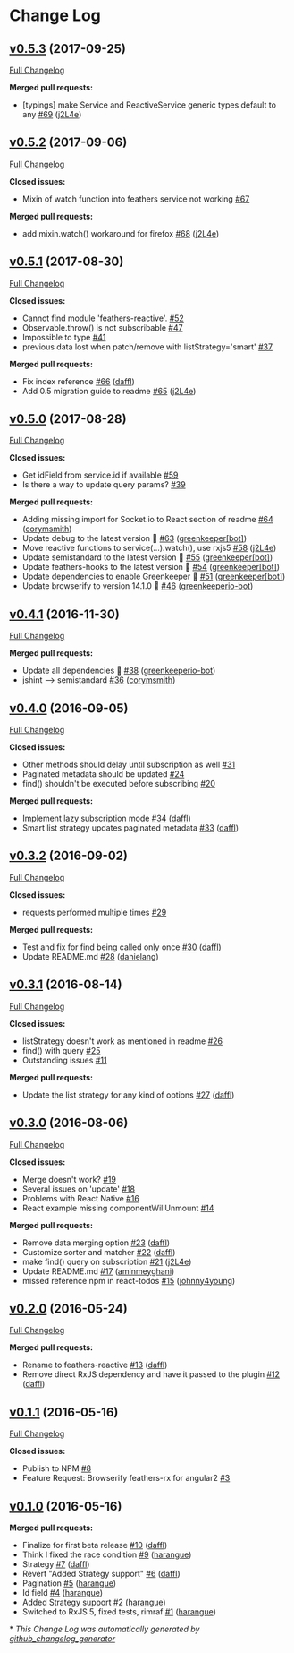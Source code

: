 # Change Log

## [v0.5.3](https://github.com/feathersjs/feathers-reactive/tree/v0.5.3) (2017-09-25)
[Full Changelog](https://github.com/feathersjs/feathers-reactive/compare/v0.5.2...v0.5.3)

**Merged pull requests:**

- \[typings\] make Service and ReactiveService generic types default to any [\#69](https://github.com/feathersjs/feathers-reactive/pull/69) ([j2L4e](https://github.com/j2L4e))

## [v0.5.2](https://github.com/feathersjs/feathers-reactive/tree/v0.5.2) (2017-09-06)
[Full Changelog](https://github.com/feathersjs/feathers-reactive/compare/v0.5.1...v0.5.2)

**Closed issues:**

- Mixin of watch function into feathers service not working [\#67](https://github.com/feathersjs/feathers-reactive/issues/67)

**Merged pull requests:**

- add mixin.watch\(\) workaround for firefox [\#68](https://github.com/feathersjs/feathers-reactive/pull/68) ([j2L4e](https://github.com/j2L4e))

## [v0.5.1](https://github.com/feathersjs/feathers-reactive/tree/v0.5.1) (2017-08-30)
[Full Changelog](https://github.com/feathersjs/feathers-reactive/compare/v0.5.0...v0.5.1)

**Closed issues:**

- Cannot find module 'feathers-reactive'. [\#52](https://github.com/feathersjs/feathers-reactive/issues/52)
- Observable.throw\(\) is not subscribable [\#47](https://github.com/feathersjs/feathers-reactive/issues/47)
- Impossible to type [\#41](https://github.com/feathersjs/feathers-reactive/issues/41)
- previous data lost when patch/remove with listStrategy='smart' [\#37](https://github.com/feathersjs/feathers-reactive/issues/37)

**Merged pull requests:**

- Fix index reference [\#66](https://github.com/feathersjs/feathers-reactive/pull/66) ([daffl](https://github.com/daffl))
- Add 0.5 migration guide to readme [\#65](https://github.com/feathersjs/feathers-reactive/pull/65) ([j2L4e](https://github.com/j2L4e))

## [v0.5.0](https://github.com/feathersjs/feathers-reactive/tree/v0.5.0) (2017-08-28)
[Full Changelog](https://github.com/feathersjs/feathers-reactive/compare/v0.4.1...v0.5.0)

**Closed issues:**

- Get idField from service.id if available [\#59](https://github.com/feathersjs/feathers-reactive/issues/59)
- Is there a way to update query params? [\#39](https://github.com/feathersjs/feathers-reactive/issues/39)

**Merged pull requests:**

- Adding missing import for Socket.io to React section of readme [\#64](https://github.com/feathersjs/feathers-reactive/pull/64) ([corymsmith](https://github.com/corymsmith))
- Update debug to the latest version 🚀 [\#63](https://github.com/feathersjs/feathers-reactive/pull/63) ([greenkeeper[bot]](https://github.com/apps/greenkeeper))
- Move reactive functions to service\(...\).watch\(\), use rxjs5 [\#58](https://github.com/feathersjs/feathers-reactive/pull/58) ([j2L4e](https://github.com/j2L4e))
- Update semistandard to the latest version 🚀 [\#55](https://github.com/feathersjs/feathers-reactive/pull/55) ([greenkeeper[bot]](https://github.com/apps/greenkeeper))
- Update feathers-hooks to the latest version 🚀 [\#54](https://github.com/feathersjs/feathers-reactive/pull/54) ([greenkeeper[bot]](https://github.com/apps/greenkeeper))
- Update dependencies to enable Greenkeeper 🌴 [\#51](https://github.com/feathersjs/feathers-reactive/pull/51) ([greenkeeper[bot]](https://github.com/apps/greenkeeper))
- Update browserify to version 14.1.0 🚀 [\#46](https://github.com/feathersjs/feathers-reactive/pull/46) ([greenkeeperio-bot](https://github.com/greenkeeperio-bot))

## [v0.4.1](https://github.com/feathersjs/feathers-reactive/tree/v0.4.1) (2016-11-30)
[Full Changelog](https://github.com/feathersjs/feathers-reactive/compare/v0.4.0...v0.4.1)

**Merged pull requests:**

- Update all dependencies 🌴 [\#38](https://github.com/feathersjs/feathers-reactive/pull/38) ([greenkeeperio-bot](https://github.com/greenkeeperio-bot))
- jshint —\> semistandard [\#36](https://github.com/feathersjs/feathers-reactive/pull/36) ([corymsmith](https://github.com/corymsmith))

## [v0.4.0](https://github.com/feathersjs/feathers-reactive/tree/v0.4.0) (2016-09-05)
[Full Changelog](https://github.com/feathersjs/feathers-reactive/compare/v0.3.2...v0.4.0)

**Closed issues:**

- Other methods should delay until subscription as well [\#31](https://github.com/feathersjs/feathers-reactive/issues/31)
- Paginated metadata should be updated [\#24](https://github.com/feathersjs/feathers-reactive/issues/24)
- find\(\) shouldn't be executed before subscribing [\#20](https://github.com/feathersjs/feathers-reactive/issues/20)

**Merged pull requests:**

- Implement lazy subscription mode [\#34](https://github.com/feathersjs/feathers-reactive/pull/34) ([daffl](https://github.com/daffl))
- Smart list strategy updates paginated metadata [\#33](https://github.com/feathersjs/feathers-reactive/pull/33) ([daffl](https://github.com/daffl))

## [v0.3.2](https://github.com/feathersjs/feathers-reactive/tree/v0.3.2) (2016-09-02)
[Full Changelog](https://github.com/feathersjs/feathers-reactive/compare/v0.3.1...v0.3.2)

**Closed issues:**

- requests performed multiple times [\#29](https://github.com/feathersjs/feathers-reactive/issues/29)

**Merged pull requests:**

- Test and fix for find being called only once [\#30](https://github.com/feathersjs/feathers-reactive/pull/30) ([daffl](https://github.com/daffl))
- Update README.md [\#28](https://github.com/feathersjs/feathers-reactive/pull/28) ([danielang](https://github.com/danielang))

## [v0.3.1](https://github.com/feathersjs/feathers-reactive/tree/v0.3.1) (2016-08-14)
[Full Changelog](https://github.com/feathersjs/feathers-reactive/compare/v0.3.0...v0.3.1)

**Closed issues:**

- listStrategy doesn't work as mentioned in readme [\#26](https://github.com/feathersjs/feathers-reactive/issues/26)
- find\(\) with query [\#25](https://github.com/feathersjs/feathers-reactive/issues/25)
- Outstanding issues [\#11](https://github.com/feathersjs/feathers-reactive/issues/11)

**Merged pull requests:**

- Update the list strategy for any kind of options [\#27](https://github.com/feathersjs/feathers-reactive/pull/27) ([daffl](https://github.com/daffl))

## [v0.3.0](https://github.com/feathersjs/feathers-reactive/tree/v0.3.0) (2016-08-06)
[Full Changelog](https://github.com/feathersjs/feathers-reactive/compare/v0.2.0...v0.3.0)

**Closed issues:**

- Merge doesn't work? [\#19](https://github.com/feathersjs/feathers-reactive/issues/19)
- Several issues on 'update' [\#18](https://github.com/feathersjs/feathers-reactive/issues/18)
- Problems with React Native [\#16](https://github.com/feathersjs/feathers-reactive/issues/16)
- React example missing componentWillUnmount [\#14](https://github.com/feathersjs/feathers-reactive/issues/14)

**Merged pull requests:**

- Remove data merging option [\#23](https://github.com/feathersjs/feathers-reactive/pull/23) ([daffl](https://github.com/daffl))
- Customize sorter and matcher [\#22](https://github.com/feathersjs/feathers-reactive/pull/22) ([daffl](https://github.com/daffl))
- make find\(\) query on subscription [\#21](https://github.com/feathersjs/feathers-reactive/pull/21) ([j2L4e](https://github.com/j2L4e))
- Update README.md [\#17](https://github.com/feathersjs/feathers-reactive/pull/17) ([aminmeyghani](https://github.com/aminmeyghani))
- missed reference npm in react-todos [\#15](https://github.com/feathersjs/feathers-reactive/pull/15) ([johnny4young](https://github.com/johnny4young))

## [v0.2.0](https://github.com/feathersjs/feathers-reactive/tree/v0.2.0) (2016-05-24)
[Full Changelog](https://github.com/feathersjs/feathers-reactive/compare/v0.1.1...v0.2.0)

**Merged pull requests:**

- Rename to feathers-reactive [\#13](https://github.com/feathersjs/feathers-reactive/pull/13) ([daffl](https://github.com/daffl))
- Remove direct RxJS dependency and have it passed to the plugin [\#12](https://github.com/feathersjs/feathers-reactive/pull/12) ([daffl](https://github.com/daffl))

## [v0.1.1](https://github.com/feathersjs/feathers-reactive/tree/v0.1.1) (2016-05-16)
[Full Changelog](https://github.com/feathersjs/feathers-reactive/compare/v0.1.0...v0.1.1)

**Closed issues:**

- Publish to NPM [\#8](https://github.com/feathersjs/feathers-reactive/issues/8)
- Feature Request: Browserify feathers-rx for angular2 [\#3](https://github.com/feathersjs/feathers-reactive/issues/3)

## [v0.1.0](https://github.com/feathersjs/feathers-reactive/tree/v0.1.0) (2016-05-16)
**Merged pull requests:**

- Finalize for first beta release [\#10](https://github.com/feathersjs/feathers-reactive/pull/10) ([daffl](https://github.com/daffl))
- Think I fixed the race condition [\#9](https://github.com/feathersjs/feathers-reactive/pull/9) ([harangue](https://github.com/harangue))
- Strategy [\#7](https://github.com/feathersjs/feathers-reactive/pull/7) ([daffl](https://github.com/daffl))
- Revert "Added Strategy support" [\#6](https://github.com/feathersjs/feathers-reactive/pull/6) ([daffl](https://github.com/daffl))
- Pagination [\#5](https://github.com/feathersjs/feathers-reactive/pull/5) ([harangue](https://github.com/harangue))
- Id field [\#4](https://github.com/feathersjs/feathers-reactive/pull/4) ([harangue](https://github.com/harangue))
- Added Strategy support [\#2](https://github.com/feathersjs/feathers-reactive/pull/2) ([harangue](https://github.com/harangue))
- Switched to RxJS 5, fixed tests, rimraf [\#1](https://github.com/feathersjs/feathers-reactive/pull/1) ([harangue](https://github.com/harangue))



\* *This Change Log was automatically generated by [github_changelog_generator](https://github.com/skywinder/Github-Changelog-Generator)*